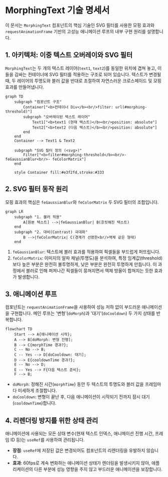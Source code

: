 # MorphingText 기술 명세서

이 문서는 `MorphingText` 컴포넌트의 핵심 기술인 SVG 필터를 사용한 모핑 효과와 `requestAnimationFrame` 기반의 고성능 애니메이션 루프의 내부 구현 원리를 설명합니다.

## 1. 아키텍처: 이중 텍스트 오버레이와 SVG 필터

`MorphingText`는 두 개의 텍스트 레이어(`text1`, `text2`)를 동일한 위치에 겹쳐 놓고, 이들을 감싸는 컨테이너에 SVG 필터를 적용하는 구조로 되어 있습니다. 텍스트가 변경될 때, 두 레이어의 투명도와 블러 값을 반대로 조절하여 자연스러운 크로스페이드 및 모핑 효과를 만들어냅니다.

```mermaid
graph TD
    subgraph "컴포넌트 구조"
        Container["<b>컨테이너 Div</b><br/>filter: url(#morphing-threshold)"]
        subgraph "오버레이된 텍스트 레이어"
            Text1["<b>text1 (현재 텍스트)</b><br/>position: absolute"]
            Text2["<b>text2 (다음 텍스트)</b><br/>position: absolute"]
        end
    end
    Container --> Text1 & Text2

    subgraph "SVG 필터 정의 (<svg>)"
        Filter["<b>filter#morphing-threshold</b><br/>- feGaussianBlur<br/>- feColorMatrix"]
    end

    style Container fill:#e3f2fd,stroke:#333
```

## 2. SVG 필터 동작 원리

모핑 효과의 핵심은 `feGaussianBlur`와 `feColorMatrix` 두 SVG 필터의 조합입니다.

```mermaid
graph LR
    subgraph "1. 블러 적용"
        A[원본 텍스트] -->|feGaussianBlur| B(흐릿해진 텍스트)
    end
    subgraph "2. 대비(Contrast) 극대화"
        B -->|feColorMatrix| C(경계가 선명한<br/>액체 같은 형태)
    end
```

1.  `feGaussianBlur`: 텍스트에 블러 효과를 적용하여 픽셀들을 부드럽게 퍼뜨립니다.
2.  `feColorMatrix`: 이미지의 알파 채널(투명도)을 분석하여, 특정 임계값(threshold)보다 높은 부분은 완전히 불투명하게, 낮은 부분은 완전히 투명하게 만듭니다. 이 과정에서 블러로 인해 퍼져나간 픽셀들이 뭉쳐지면서 액체 방울이 합쳐지는 듯한 효과가 발생합니다.

## 3. 애니메이션 루프

컴포넌트는 `requestAnimationFrame`을 사용하여 성능 저하 없이 부드러운 애니메이션을 구현합니다. 메인 루프는 '변형'(`doMorph`)과 '대기'(`doCooldown`) 두 가지 상태를 반복합니다.

```mermaid
flowchart TD
    Start --> A{애니메이션 시작};
    A --> B[doMorph: 변형 진행];
    B --> C{morphTime 경과?};
    C -- No --> B;
    C -- Yes --> D[doCooldown: 대기];
    D --> E{cooldownTime 경과?};
    E -- No --> D;
    E -- Yes --> F{다음 텍스트 준비};
    F --> B;
```

- `doMorph`: 정해진 시간(`morphTime`) 동안 두 텍스트의 투명도와 블러 값을 프레임마다 미세하게 조절합니다.
- `doCooldown`: 변형이 끝난 후, 다음 애니메이션이 시작되기 전까지 잠시 대기(`cooldownTime`)합니다.

## 4. 리렌더링 방지를 위한 상태 관리

애니메이션에 사용되는 모든 상태 변수(현재 텍스트 인덱스, 애니메이션 진행 시간, 프레임 ID 등)는 `useRef`를 사용하여 관리됩니다.

- **장점**: `useRef`에 저장된 값은 변경되어도 컴포넌트의 리렌더링을 유발하지 않습니다.
- **효과**: 60fps로 계속 변화하는 애니메이션 상태가 렌더링을 발생시키지 않아, 애플리케이션의 다른 부분에 성능 영향을 주지 않고 부드러운 애니메이션을 보장합니다.

